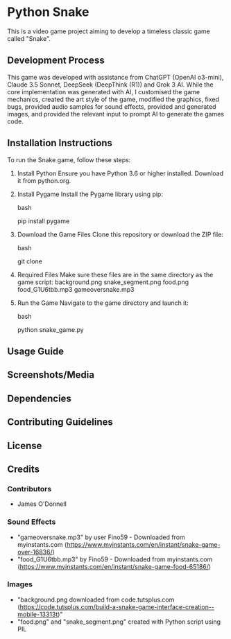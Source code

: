 # Python Snake

This is a video game project aiming to develop a timeless classic game called "Snake".

## Development Process
This game was developed with assistance from ChatGPT (OpenAI o3-mini), Claude 3.5 Sonnet, DeepSeek (DeepThink (R1)) and Grok 3 AI. While the core implementation was generated with AI, I customised the game mechanics, created the art style of the game, modified the graphics, fixed bugs, provided audio samples for sound effects, provided and generated images, and provided the relevant input to prompt AI to generate the games code.

## Installation Instructions
To run the Snake game, follow these steps:

1. Install Python
Ensure you have Python 3.6 or higher installed. Download it from python.org.

2. Install Pygame
Install the Pygame library using pip:

    bash

    pip install pygame

3. Download the Game Files
Clone this repository or download the ZIP file:
    
    bash
    
    git clone <repository-url>

4. Required Files
Make sure these files are in the same directory as the game script:
    background.png
    snake_segment.png
    food.png
    food_G1U6tbb.mp3
    gameoversnake.mp3

5. Run the Game
Navigate to the game directory and launch it:

    bash

    python snake_game.py

## Usage Guide

## Screenshots/Media

## Dependencies 

## Contributing Guidelines

## License

## Credits

### Contributors
- James O'Donnell

### Sound Effects
- "gameoversnake.mp3" by user Fino59 - Downloaded from myinstants.com (https://www.myinstants.com/en/instant/snake-game-over-16836/)
- "food_G1U6tbb.mp3" by Fino59 - Downloaded from myinstants.com (https://www.myinstants.com/en/instant/snake-game-food-65186/)

### Images
- "background.png downloaded from code.tutsplus.com (https://code.tutsplus.com/build-a-snake-game-interface-creation--mobile-13313t)"
- "food.png" and "snake_segment.png" created with Python script using PIL
